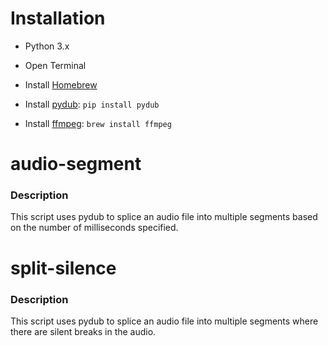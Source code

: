 # Installation
* Python 3.x

* Open Terminal

* Install [Homebrew](https://brew.sh/ "Homebrew")

* Install [pydub](https://github.com/jiaaro/pydub/ "jiaaro - pydub | Github"): `pip install pydub`

* Install [ffmpeg](https://ffmpeg.org/ffmpeg.html "ffmpeg"): `brew install ffmpeg`


# audio-segment

### Description

This script uses pydub to splice an audio file into multiple segments based on the number of milliseconds specified.


# split-silence

### Description

This script uses pydub to splice an audio file into multiple segments where there are silent breaks in the audio.
